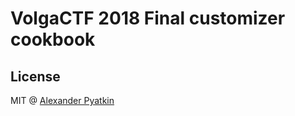 # VolgaCTF 2018 Final customizer cookbook

## License
MIT @ [Alexander Pyatkin](https://github.com/aspyatkin)
